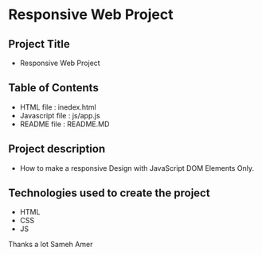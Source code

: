 # Responsive Web Project


## Project Title

* Responsive Web Project

## Table of Contents

* HTML file : inedex.html
* Javascript file : js/app.js
* README file : README.MD

## Project description  

* How to make a responsive Design with JavaScript DOM Elements Only.

## Technologies used to create the project 

* HTML
* CSS
* JS




Thanks a lot
Sameh Amer